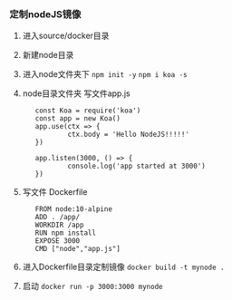 ### 定制nodeJS镜像

1. 进入source/docker目录
2. 新建node目录
3. 进入node文件夹下
`npm init -y`
`npm i koa -s`
4. node目录文件夹
   写文件app.js
   ```
      const Koa = require('koa')
      const app = new Koa()
      app.use(ctx => {
              ctx.body = 'Hello NodeJS!!!!!'
      })

      app.listen(3000, () => {
              console.log('app started at 3000')
      })
   ```
5. 写文件
   Dockerfile
   ```
      FROM node:10-alpine
      ADD . /app/
      WORKDIR /app
      RUN npm install
      EXPOSE 3000
      CMD ["node","app.js"]

   ```

6. 进入Dockerfile目录定制镜像 
   `docker build -t mynode .`

7. 启动
   `docker run -p 3000:3000 mynode`